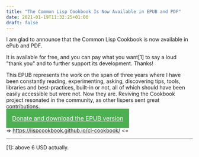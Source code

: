 ```yaml
---
title: "The Common Lisp Cookbook Is Now Available in EPUB and PDF"
date: 2021-01-19T11:32:25+01:00
draft: false
---
```


I am glad to announce that the Common Lisp Cookbook is now available in ePub and PDF.

It is available for free, and you can pay what you want[1] to say a
loud "thank you" and to further support its development. Thanks!

This EPUB represents the work on the span of three years where I have been constantly reading, experimenting, asking, discovering tips, tools, libraries and best-practices, built-in or not, all of which should have been easily accessible but were not. Now they are. Reviving the Cookbook project resonated in the community, as other lispers sent great contributions.


<a style="font-size: 16px; background-color: #4CAF50; color: white; padding: 16px; cursor: pointer;" href="https://ko-fi.com/s/01fee22a32">
  Donate and download the EPUB version
</a>


=> https://lispcookbook.github.io/cl-cookbook/ <=

---

[1]: above 6 USD actually.
